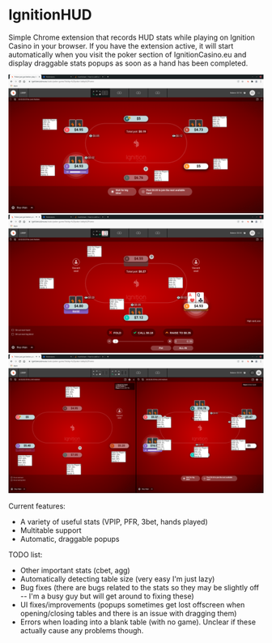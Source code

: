 # IgnitionHUD

Simple Chrome extension that records HUD stats while playing on Ignition Casino in your browser. If you have the extension active, it will start automatically when you visit the poker section of IgnitionCasino.eu and display draggable stats popups as soon as a hand has been completed.

![Screen shot](/screenshots/ss1.png?raw=true)
![Screen shot](/screenshots/ss2.png?raw=true)
![Screen shot](/screenshots/ss3.png?raw=true)

Current features:
- A variety of useful stats (VPIP, PFR, 3bet, hands played)
- Multitable support
- Automatic, draggable popups

TODO list:
- Other important stats (cbet, agg)
- Automatically detecting table size (very easy I'm just lazy)
- Bug fixes (there are bugs related to the stats so they may be slightly off -- I'm a busy guy but will get around to fixing these)
- UI fixes/improvements (popups sometimes get lost offscreen when opening/closing tables and there is an issue with dragging them)
- Errors when loading into a blank table (with no game). Unclear if these actually cause any problems though.
